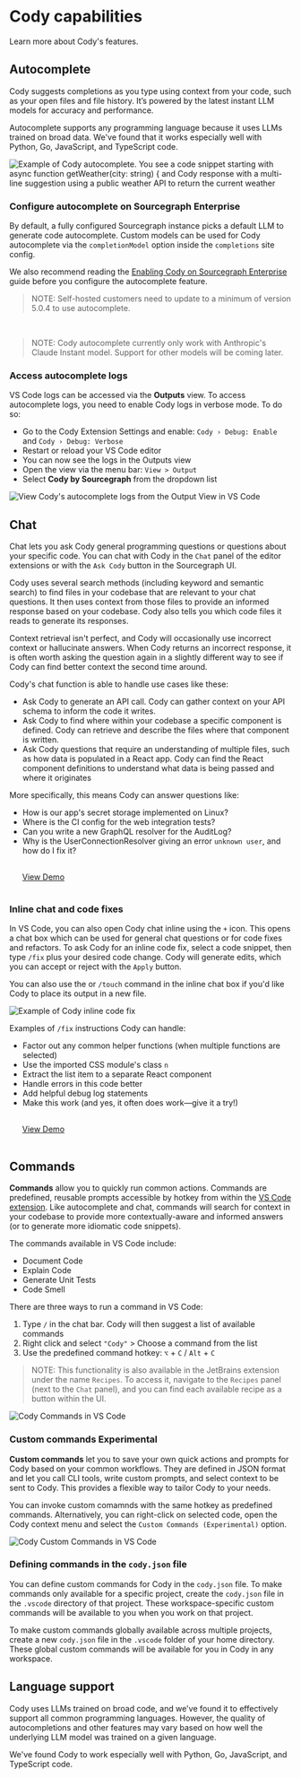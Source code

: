 <style>
  .demo{
    display: table;
    width: 35%;
    margin: 0.5em;
    padding: 1rem 1rem;
    color: var(--text-color);
    border-radius: 4px;
    border: 1px solid var(--sidebar-nav-active-bg);
    padding: 1rem;
    padding-top: 1rem;
    background-color: var(--sidebar-nav-active-bg);
  }
</style>

# Cody capabilities

<p class="subtitle">Learn more about Cody's features.</p>

## Autocomplete

Cody suggests completions as you type using context from your code, such as your open files and file history. It’s powered by the latest instant LLM models for accuracy and performance.

Autocomplete supports any programming language because it uses LLMs trained on broad data. We've found that it works especially well with Python, Go, JavaScript, and TypeScript code.

![Example of Cody autocomplete. You see a code snippet starting with async function getWeather(city: string) { and Cody response with a multi-line suggestion using a public weather API to return the current weather ](https://storage.googleapis.com/sourcegraph-assets/website/Product%20Animations/GIFS/cody-completions-may2023-optim.gif)

### Configure autocomplete on Sourcegraph Enterprise

By default, a fully configured Sourcegraph instance picks a default LLM to generate code autocomplete. Custom models can be used for Cody autocomplete via the `completionModel` option inside the `completions` site config.

We also recommend reading the [Enabling Cody on Sourcegraph Enterprise](overview/enable-cody-enterprise.md) guide before you configure the autocomplete feature.

> NOTE: Self-hosted customers need to update to a minimum of version 5.0.4 to use autocomplete.

<br />

> NOTE: Cody autocomplete currently only work with Anthropic's Claude Instant model. Support for other models will be coming later.

### Access autocomplete logs

VS Code logs can be accessed via the **Outputs** view. To access autocomplete logs, you need to enable Cody logs in verbose mode. To do so:

- Go to the Cody Extension Settings and enable: `Cody › Debug: Enable` and `Cody › Debug: Verbose`
- Restart or reload your VS Code editor
- You can now see the logs in the Outputs view
- Open the view via the menu bar: `View > Output`
- Select **Cody by Sourcegraph** from the dropdown list

![View Cody's autocomplete logs from the Output View in VS Code](https://storage.googleapis.com/sourcegraph-assets/Docs/view-autocomplete-logs.png)

## Chat

Chat lets you ask Cody general programming questions or questions about your specific code. You can chat with Cody in the `Chat` panel of the editor extensions or with the `Ask Cody` button in the Sourcegraph UI.

Cody uses several search methods (including keyword and semantic search) to find files in your codebase that are relevant to your chat questions. It then uses context from those files to provide an informed response based on your codebase. Cody also tells you which code files it reads to generate its responses.

Context retrieval isn't perfect, and Cody will occasionally use incorrect context or hallucinate answers. When Cody returns an incorrect response, it is often worth asking the question again in a slightly different way to see if Cody can find better context the second time around. 

Cody's chat function is able to handle use cases like these:

- Ask Cody to generate an API call. Cody can gather context on your API schema to inform the code it writes.
- Ask Cody to find where within your codebase a specific component is defined. Cody can retrieve and describe the files where that component is written.
- Ask Cody questions that require an understanding of multiple files, such as how data is populated in a React app. Cody can find the React component definitions to understand what data is being passed and where it originates

More specifically, this means Cody can answer questions like:

- How is our app's secret storage implemented on Linux?
- Where is the CI config for the web integration tests?
- Can you write a new GraphQL resolver for the AuditLog?
- Why is the UserConnectionResolver giving an error `unknown user`, and how do I fix it?

<div class="getting-started">
  <a class="demo text-center" target="_blank" href="https://twitter.com/beyang/status/1647744307045228544">View Demo</a>
</div>

### Inline chat and code fixes

In VS Code, you can also open Cody chat inline using the `+` icon. This opens a chat box which can be used for general chat questions or for code fixes and refactors. To ask Cody for an inline code fix, select a code snippet, then type `/fix` plus your desired code change. Cody will generate edits, which you can accept or reject with the `Apply` button.

You can also use the or `/touch` command in the inline chat box if you'd like Cody to place its output in a new file.

![Example of Cody inline code fix ](https://storage.googleapis.com/sourcegraph-assets/website/Product%20Animations/GIFS/cody_inline_June23-sm.gif)

Examples of `/fix` instructions Cody can handle:

- Factor out any common helper functions (when multiple functions are selected)
- Use the imported CSS module's class `n`
- Extract the list item to a separate React component
- Handle errors in this code better
- Add helpful debug log statements
- Make this work (and yes, it often does work—give it a try!)

<div class="getting-started">
  <a class="demo text-center" target="_blank" href="https://twitter.com/sqs/status/1647673013343780864">View Demo</a>
</div>

## Commands

**Commands** allow you to quickly run common actions. Commands are predefined, reusable prompts accessible by hotkey from within the [VS Code extension](https://marketplace.visualstudio.com/items?itemName=sourcegraph.cody-ai). Like autocomplete and chat, commands will search for context in your codebase to provide more contextually-aware and informed answers (or to generate more idiomatic code snippets).

The commands available in VS Code include:

- Document Code
- Explain Code
- Generate Unit Tests
- Code Smell

There are three ways to run a command in VS Code:

1. Type `/` in the chat bar. Cody will then suggest a list of available commands
2. Right click and select `"Cody"` > Choose a command from the list
3. Use the predefined command hotkey: `⌥` + `C` / `Alt` + `C`

> NOTE: This functionality is also available in the JetBrains extension under the name `Recipes`. To access it, navigate to the `Recipes` panel (next to the `Chat` panel), and you can find each available recipe as a button within the UI.

![Cody Commands in VS Code](https://storage.googleapis.com/sourcegraph-assets/Docs/cody-commands.png)

### Custom commands <span class="badge badge-experimental">Experimental</span>

**Custom commands** let you to save your own quick actions and prompts for Cody based on your common workflows. They are defined in JSON format and let you call CLI tools, write custom prompts, and select context to be sent to Cody. This provides a flexible way to tailor Cody to your needs.

You can invoke custom comamnds with the same hotkey as predefined commands. Alternatively, you can right-click on selected code, open the Cody context menu and select the `Custom Commands (Experimental)` option.

![Cody Custom Commands in VS Code](https://storage.googleapis.com/sourcegraph-assets/Docs/create-custom-commands.png)

### Defining commands in the `cody.json` file

You can define custom commands for Cody in the `cody.json` file. To make commands only available for a specific project, create the `cody.json` file in the `.vscode` directory of that project. These workspace-specific custom commands will be available to you when you work on that project.

To make custom commands globally available across multiple projects, create a new `cody.json` file in the `.vscode` folder of your home directory. These global custom commands will be available for you in Cody in any workspace.

## Language support

Cody uses LLMs trained on broad code, and we've found it to effectively support all common programming languages. However, the quality of autocompletions and other features may vary based on how well the underlying LLM model was trained on a given language.

We've found Cody to work especially well with Python, Go, JavaScript, and TypeScript code.
